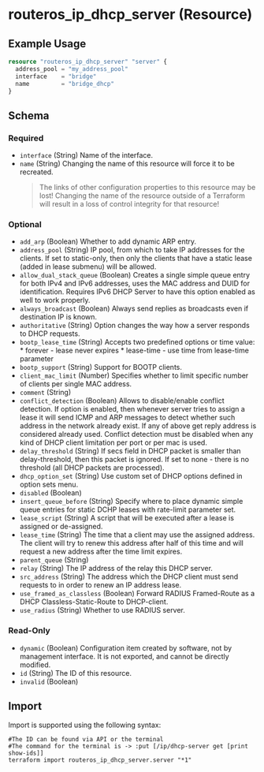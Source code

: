 # routeros_ip_dhcp_server (Resource)


## Example Usage
```terraform
resource "routeros_ip_dhcp_server" "server" {
  address_pool = "my_address_pool"
  interface    = "bridge"
  name         = "bridge_dhcp"
}
```

<!-- schema generated by tfplugindocs -->
## Schema

### Required

- `interface` (String) Name of the interface.
- `name` (String) Changing the name of this resource will force it to be recreated.
	> The links of other configuration properties to this resource may be lost!
	> Changing the name of the resource outside of a Terraform will result in a loss of control integrity for that resource!

### Optional

- `add_arp` (Boolean) Whether to add dynamic ARP entry.
- `address_pool` (String) IP pool, from which to take IP addresses for the clients. If set to static-only, then only the clients that have a static lease (added in lease submenu) will be allowed.
- `allow_dual_stack_queue` (Boolean) Creates a single simple queue entry for both IPv4 and IPv6 addresses, uses the MAC address and DUID for identification. Requires IPv6 DHCP Server to have this option enabled as well to work properly.
- `always_broadcast` (Boolean) Always send replies as broadcasts even if destination IP is known.
- `authoritative` (String) Option changes the way how a server responds to DHCP requests.
- `bootp_lease_time` (String) Accepts two predefined options or time value: * forever - lease never expires * lease-time - use time from lease-time parameter
- `bootp_support` (String) Support for BOOTP clients.
- `client_mac_limit` (Number) Specifies whether to limit specific number of clients per single MAC address.
- `comment` (String)
- `conflict_detection` (Boolean) Allows to disable/enable conflict detection. If option is enabled, then whenever server tries to assign a lease it will send ICMP and ARP messages to detect whether such address in the network already exist. If any of above get reply address is considered already used. Conflict detection must be disabled when any kind of DHCP client limitation per port or per mac is used.
- `delay_threshold` (String) If secs field in DHCP packet is smaller than delay-threshold, then this packet is ignored. If set to none - there is no threshold (all DHCP packets are processed).
- `dhcp_option_set` (String) Use custom set of DHCP options defined in option sets menu.
- `disabled` (Boolean)
- `insert_queue_before` (String) Specify where to place dynamic simple queue entries for static DCHP leases with rate-limit parameter set.
- `lease_script` (String) A script that will be executed after a lease is assigned or de-assigned.
- `lease_time` (String) The time that a client may use the assigned address. The client will try to renew this address after half of this time and will request a new address after the time limit expires.
- `parent_queue` (String)
- `relay` (String) The IP address of the relay this DHCP server.
- `src_address` (String) The address which the DHCP client must send requests to in order to renew an IP address lease.
- `use_framed_as_classless` (Boolean) Forward RADIUS Framed-Route as a DHCP Classless-Static-Route to DHCP-client.
- `use_radius` (String) Whether to use RADIUS server.

### Read-Only

- `dynamic` (Boolean) Configuration item created by software, not by management interface. It is not exported, and cannot be directly modified.
- `id` (String) The ID of this resource.
- `invalid` (Boolean)

## Import
Import is supported using the following syntax:
```shell
#The ID can be found via API or the terminal
#The command for the terminal is -> :put [/ip/dhcp-server get [print show-ids]]
terraform import routeros_ip_dhcp_server.server "*1"
```
